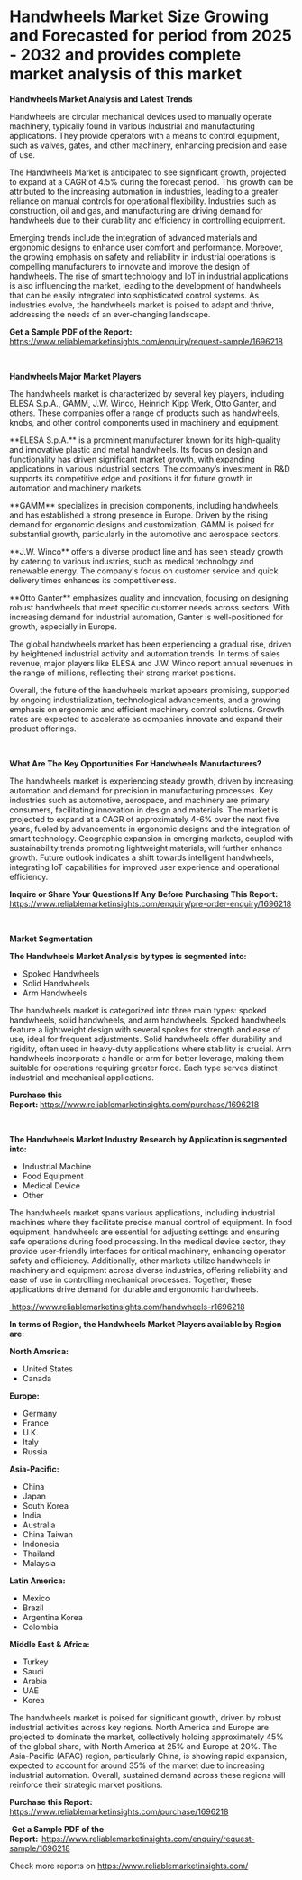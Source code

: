 <p><h1>Handwheels Market Size Growing and Forecasted for period from 2025 - 2032 and provides complete market analysis of this market</h1></p><p><strong>Handwheels Market Analysis and Latest Trends</strong></p>
<p><p>Handwheels are circular mechanical devices used to manually operate machinery, typically found in various industrial and manufacturing applications. They provide operators with a means to control equipment, such as valves, gates, and other machinery, enhancing precision and ease of use.</p><p>The Handwheels Market is anticipated to see significant growth, projected to expand at a CAGR of 4.5% during the forecast period. This growth can be attributed to the increasing automation in industries, leading to a greater reliance on manual controls for operational flexibility. Industries such as construction, oil and gas, and manufacturing are driving demand for handwheels due to their durability and efficiency in controlling equipment.</p><p>Emerging trends include the integration of advanced materials and ergonomic designs to enhance user comfort and performance. Moreover, the growing emphasis on safety and reliability in industrial operations is compelling manufacturers to innovate and improve the design of handwheels. The rise of smart technology and IoT in industrial applications is also influencing the market, leading to the development of handwheels that can be easily integrated into sophisticated control systems. As industries evolve, the handwheels market is poised to adapt and thrive, addressing the needs of an ever-changing landscape.</p></p>
<p><strong>Get a Sample PDF of the Report:&nbsp;</strong> <a href="https://www.reliablemarketinsights.com/enquiry/request-sample/1696218?utm_campaign=2004&utm_medium=2&utm_source=Github&utm_content=ia&utm_term=08012025&utm_id=handwheels">https://www.reliablemarketinsights.com/enquiry/request-sample/1696218</a></p>
<p>&nbsp;</p>
<p><strong>Handwheels Major Market Players</strong></p>
<p><p>The handwheels market is characterized by several key players, including ELESA S.p.A., GAMM, J.W. Winco, Heinrich Kipp Werk, Otto Ganter, and others. These companies offer a range of products such as handwheels, knobs, and other control components used in machinery and equipment.</p><p>**ELESA S.p.A.** is a prominent manufacturer known for its high-quality and innovative plastic and metal handwheels. Its focus on design and functionality has driven significant market growth, with expanding applications in various industrial sectors. The company’s investment in R&D supports its competitive edge and positions it for future growth in automation and machinery markets.</p><p>**GAMM** specializes in precision components, including handwheels, and has established a strong presence in Europe. Driven by the rising demand for ergonomic designs and customization, GAMM is poised for substantial growth, particularly in the automotive and aerospace sectors.</p><p>**J.W. Winco** offers a diverse product line and has seen steady growth by catering to various industries, such as medical technology and renewable energy. The company's focus on customer service and quick delivery times enhances its competitiveness.</p><p>**Otto Ganter** emphasizes quality and innovation, focusing on designing robust handwheels that meet specific customer needs across sectors. With increasing demand for industrial automation, Ganter is well-positioned for growth, especially in Europe.</p><p>The global handwheels market has been experiencing a gradual rise, driven by heightened industrial activity and automation trends. In terms of sales revenue, major players like ELESA and J.W. Winco report annual revenues in the range of millions, reflecting their strong market positions.</p><p>Overall, the future of the handwheels market appears promising, supported by ongoing industrialization, technological advancements, and a growing emphasis on ergonomic and efficient machinery control solutions. Growth rates are expected to accelerate as companies innovate and expand their product offerings.</p></p>
<p>&nbsp;</p>
<p><strong>What Are The Key Opportunities For Handwheels Manufacturers?</strong></p>
<p><p>The handwheels market is experiencing steady growth, driven by increasing automation and demand for precision in manufacturing processes. Key industries such as automotive, aerospace, and machinery are primary consumers, facilitating innovation in design and materials. The market is projected to expand at a CAGR of approximately 4-6% over the next five years, fueled by advancements in ergonomic designs and the integration of smart technology. Geographic expansion in emerging markets, coupled with sustainability trends promoting lightweight materials, will further enhance growth. Future outlook indicates a shift towards intelligent handwheels, integrating IoT capabilities for improved user experience and operational efficiency.</p></p>
<p><strong>Inquire or Share Your Questions If Any Before Purchasing This Report:</strong> <a href="https://www.reliablemarketinsights.com/enquiry/pre-order-enquiry/1696218?utm_campaign=2004&utm_medium=2&utm_source=Github&utm_content=ia&utm_term=08012025&utm_id=handwheels">https://www.reliablemarketinsights.com/enquiry/pre-order-enquiry/1696218</a></p>
<p>&nbsp;</p>
<p><strong>Market Segmentation</strong></p>
<p><strong>The Handwheels Market Analysis by types is segmented into:</strong></p>
<p><ul><li>Spoked Handwheels</li><li>Solid Handwheels</li><li>Arm Handwheels</li></ul></p>
<p><p>The handwheels market is categorized into three main types: spoked handwheels, solid handwheels, and arm handwheels. Spoked handwheels feature a lightweight design with several spokes for strength and ease of use, ideal for frequent adjustments. Solid handwheels offer durability and rigidity, often used in heavy-duty applications where stability is crucial. Arm handwheels incorporate a handle or arm for better leverage, making them suitable for operations requiring greater force. Each type serves distinct industrial and mechanical applications.</p></p>
<p><strong>Purchase this Report:&nbsp;</strong><a href="https://www.reliablemarketinsights.com/purchase/1696218?utm_campaign=2004&utm_medium=2&utm_source=Github&utm_content=ia&utm_term=08012025&utm_id=handwheels">https://www.reliablemarketinsights.com/purchase/1696218</a></p>
<p>&nbsp;</p>
<p><strong>The Handwheels Market Industry Research by Application is segmented into:</strong></p>
<p><ul><li>Industrial Machine</li><li>Food Equipment</li><li>Medical Device</li><li>Other</li></ul></p>
<p><p>The handwheels market spans various applications, including industrial machines where they facilitate precise manual control of equipment. In food equipment, handwheels are essential for adjusting settings and ensuring safe operations during food processing. In the medical device sector, they provide user-friendly interfaces for critical machinery, enhancing operator safety and efficiency. Additionally, other markets utilize handwheels in machinery and equipment across diverse industries, offering reliability and ease of use in controlling mechanical processes. Together, these applications drive demand for durable and ergonomic handwheels.</p></p>
<p><a href="https://www.reliablemarketinsights.com/handwheels-r1696218?utm_campaign=2004&utm_medium=2&utm_source=Github&utm_content=ia&utm_term=08012025&utm_id=handwheels">&nbsp;https://www.reliablemarketinsights.com/handwheels-r1696218</a></p>
<p><strong>In terms of Region, the Handwheels Market Players available by Region are:</strong></p>
<p>
    <p> <strong> North America: </strong>
        <ul>
            <li>United States</li>
            <li>Canada</li>
        </ul>
        </p> 
    <p> <strong> Europe: </strong>
        <ul>
            <li>Germany</li>
            <li>France</li>
            <li>U.K.</li>
            <li>Italy</li>
            <li>Russia</li>
        </ul>
        </p> 
    <p> <strong> Asia-Pacific: </strong>
        <ul>
            <li>China</li>
            <li>Japan</li>
            <li>South Korea</li>
            <li>India</li>
            <li>Australia</li>
            <li>China Taiwan</li>
            <li>Indonesia</li>
            <li>Thailand</li>
            <li>Malaysia</li>
        </ul>
        </p> 
    <p> <strong> Latin America: </strong>
        <ul>
            <li>Mexico</li>
            <li>Brazil</li>
            <li>Argentina Korea</li>
            <li>Colombia</li>
        </ul>
        </p> 
    <p> <strong> Middle East & Africa: </strong>
        <ul>
            <li>Turkey</li>
            <li>Saudi</li>
            <li>Arabia</li>
            <li>UAE</li>
            <li>Korea</li>
        </ul>
    </p>
    </p>
<p><p>The handwheels market is poised for significant growth, driven by robust industrial activities across key regions. North America and Europe are projected to dominate the market, collectively holding approximately 45% of the global share, with North America at 25% and Europe at 20%. The Asia-Pacific (APAC) region, particularly China, is showing rapid expansion, expected to account for around 35% of the market due to increasing industrial automation. Overall, sustained demand across these regions will reinforce their strategic market positions.</p></p>
<p><strong>Purchase this Report: </strong><a href="https://www.reliablemarketinsights.com/purchase/1696218?utm_campaign=2004&utm_medium=2&utm_source=Github&utm_content=ia&utm_term=08012025&utm_id=handwheels">https://www.reliablemarketinsights.com/purchase/1696218</a></p>
<p>&nbsp;<strong>Get a Sample PDF of the Report:&nbsp;&nbsp;</strong><a href="https://www.reliablemarketinsights.com/enquiry/request-sample/1696218?utm_campaign=2004&utm_medium=2&utm_source=Github&utm_content=ia&utm_term=08012025&utm_id=handwheels">https://www.reliablemarketinsights.com/enquiry/request-sample/1696218</a></p>
<p><strong></strong></p>
<p>Check more reports on <a href="https://www.reliablemarketinsights.com/?utm_campaign=2004&utm_medium=2&utm_source=Github&utm_content=ia&utm_term=08012025&utm_id=handwheels">https://www.reliablemarketinsights.com/</a></p>